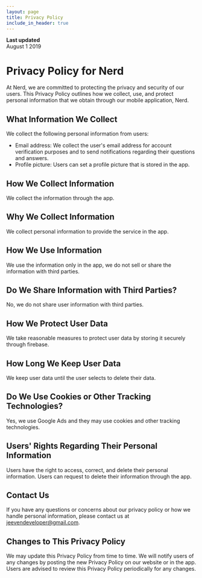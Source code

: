 ```yaml
---
layout: page
title: Privacy Policy
include_in_header: true
---
```


**Last updated**  
August 1 2019

# Privacy Policy for Nerd

At Nerd, we are committed to protecting the privacy and security of our users. This Privacy Policy outlines how we collect, use, and protect personal information that we obtain through our mobile application, Nerd.

## What Information We Collect

We collect the following personal information from users:

- Email address: We collect the user's email address for account verification purposes and to send notifications regarding their questions and answers.
- Profile picture: Users can set a profile picture that is stored in the app.

## How We Collect Information

We collect the information through the app.

## Why We Collect Information

We collect personal information to provide the service in the app.

## How We Use Information

We use the information only in the app, we do not sell or share the information with third parties.

## Do We Share Information with Third Parties?

No, we do not share user information with third parties.

## How We Protect User Data

We take reasonable measures to protect user data by storing it securely through firebase.

## How Long We Keep User Data

We keep user data until the user selects to delete their data.

## Do We Use Cookies or Other Tracking Technologies?

Yes, we use Google Ads and they may use cookies and other tracking technologies.

## Users' Rights Regarding Their Personal Information

Users have the right to access, correct, and delete their personal information. Users can request to delete their information through the app.

## Contact Us

If you have any questions or concerns about our privacy policy or how we handle personal information, please contact us at [jeevendeveloper@gmail.com](mailto:jeevendeveloper@gmail.com).

## Changes to This Privacy Policy

We may update this Privacy Policy from time to time. We will notify users of any changes by posting the new Privacy Policy on our website or in the app. Users are advised to review this Privacy Policy periodically for any changes.

